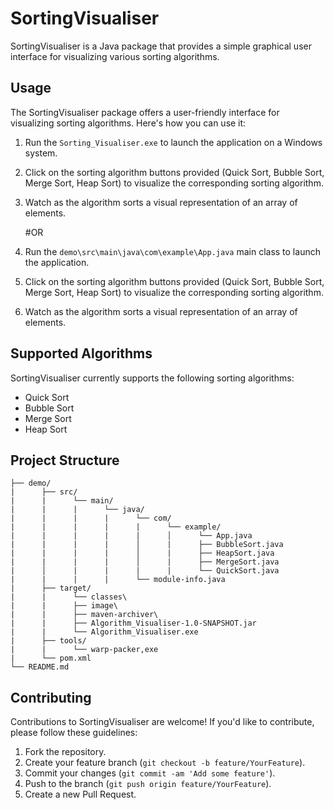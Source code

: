 # SortingVisualiser

SortingVisualiser is a Java package that provides a simple graphical user interface for visualizing various sorting algorithms.

## Usage

The SortingVisualiser package offers a user-friendly interface for visualizing sorting algorithms. Here's how you can use it:

1. Run the `Sorting_Visualiser.exe` to launch the application on a Windows system.
2. Click on the sorting algorithm buttons provided (Quick Sort, Bubble Sort, Merge Sort, Heap Sort) to visualize the corresponding sorting algorithm.
3. Watch as the algorithm sorts a visual representation of an array of elements.

   #OR
1. Run the `demo\src\main\java\com\example\App.java` main class to launch the application.
2. Click on the sorting algorithm buttons provided (Quick Sort, Bubble Sort, Merge Sort, Heap Sort) to visualize the corresponding sorting algorithm.
3. Watch as the algorithm sorts a visual representation of an array of elements.

## Supported Algorithms

SortingVisualiser currently supports the following sorting algorithms:

- Quick Sort
- Bubble Sort
- Merge Sort
- Heap Sort

## Project Structure
```
├── demo/
|      ├── src/
|      |      └── main/
|      |      |      └── java/
|      |      |      |      └── com/
|      |      |      |      |      └── example/
|      |      |      |      |      │      └── App.java
|      |      |      |      │      |      ├── BubbleSort.java
|      |      |      |      │      |      ├── HeapSort.java
|      |      |      |      │      |      ├── MergeSort.java
|      │      |      |      |      |      └── QuickSort.java
|      |      |      |      └── module-info.java
|      ├── target/
|      |      └── classes\
|      |      ├── image\
|      |      ├── maven-archiver\
|      |      ├── Algorithm_Visualiser-1.0-SNAPSHOT.jar
|      |      └── Algorithm_Visualiser.exe
|      ├── tools/
|      |      └── warp-packer,exe
|      └── pom.xml
└── README.md
```


## Contributing

Contributions to SortingVisualiser are welcome! If you'd like to contribute, please follow these guidelines:

1. Fork the repository.
2. Create your feature branch (`git checkout -b feature/YourFeature`).
3. Commit your changes (`git commit -am 'Add some feature'`).
4. Push to the branch (`git push origin feature/YourFeature`).
5. Create a new Pull Request.

